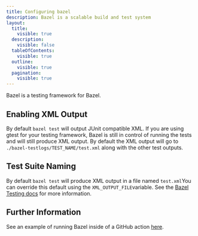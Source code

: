 ```yaml
---
title: Configuring bazel
description: Bazel is a scalable build and test system
layout:
  title:
    visible: true
  description:
    visible: false
  tableOfContents:
    visible: true
  outline:
    visible: true
  pagination:
    visible: true
---
```


Bazel is a testing framework for Bazel.

## Enabling XML Output
By default `bazel test` will output JUnit compatible XML.  If you are using gtest for your testing framework, Bazel is still in control of running the tests and will still produce XML output.  By default the XML output will go to `./bazel-testlogs/TEST_NAME/test.xml` along with the other test outputs.



## Test Suite Naming

By default `bazel test` will produce XML output in a file named `test.xml`You can override this default using the `XML_OUTPUT_FILE`variable. See the [Bazel Testing docs](https://bazel.build/reference/test-encyclopedia) for more information.



## Further Information
See an example of running Bazel inside of a GitHub action [here](https://github.com/trunk-io/flake-factory/blob/main/.github/workflows/bazel.yaml).


